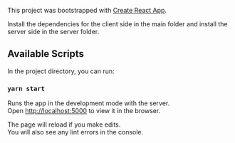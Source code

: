 This project was bootstrapped with [Create React App](https://github.com/facebook/create-react-app).

Install the dependencies for the client side in the main folder and install the server side in the server folder.

## Available Scripts

In the project directory, you can run:

### `yarn start`

Runs the app in the development mode with the server.<br />
Open [http://localhost:5000](http://localhost:5000) to view it in the browser.

The page will reload if you make edits.<br />
You will also see any lint errors in the console.
